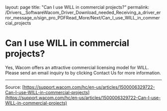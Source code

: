 layout: page
title: "Can I use WILL in commercial projects?"
permalink: /Drivers__SoftwareWacom_Driver_Download_needed_Receiving_a_driver_error_message_o/sign_pro_PDFRead_More/Next/Can_I_use_WILL_in_commercial_projects

# Can I use WILL in commercial projects?

Yes, Wacom offers an attractive commercial licensing model for WILL. Please send an email inquiry to by clicking Contact Us for more information.

---
Source: [https://support.wacom.com/hc/en-us/articles/1500006329722-Can-I-use-WILL-in-commercial-projects](https://support.wacom.com/hc/en-us/articles/1500006329722-Can-I-use-WILL-in-commercial-projects)

